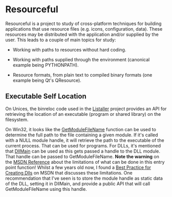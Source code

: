 Resourceful
===========
Resourceful is a project to study of cross-platform techniques for
building applications that use resource files (e.g. icons, configuration,
data). These resources may be distributed with the application and/or 
supplied by the user. This leads to a couple of main topics for study:

* Working with paths to resources without hard coding.

* Working with paths supplied through the environment (canonical example 
being PYTHONPATH).

* Resource formats, from plain text to compiled binary formats (one 
example being Qt's QResource).


Executable Self Location
------------------------
On Unices, the binreloc code used in the [Listaller](http://listaller.tenstral.net/index.html) project provides an API for retrieving the location 
of an executable (program or shared library) on the filesystem.

On Win32, it looks like the [GetModuleFileName](http://msdn.microsoft.com/en-us/library/windows/desktop/ms683197%28v=vs.85%29.aspx) function can be 
used to determine the full path to the file containing a given module.
If it's called with a NULL module handle, it will retrieve the path
to the executable of the current process. That can be used for programs.
For DLLs, it's mentioned that [DllMain](http://msdn.microsoft.com/en-us/library/windows/desktop/ms682583%28v=vs.85%29.aspx) can be used as this gets 
passed a handle to the DLL module. That handle can be passed to 
GetModuleFileName. **Note the warning** on the [MSDN Reference](http://msdn.microsoft.com/en-us/library/windows/desktop/ms682583%28v=vs.85%29.aspx) 
about the limitations of what can be done in this entry point function!
Whilst a few years old now, I found a 
[Best Practice for Creating Dlls](http://msdn.microsoft.com/en-us/windows/hardware/gg487379.aspx) on MSDN that discusses these limitations.
One recommendation that I've seen is to store the module handle as static 
data of the DLL, setting it in DllMain, and provide a public API that will 
call GetModuleFileName using this handle.

